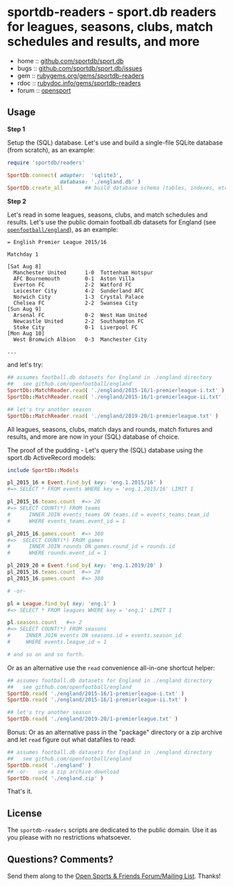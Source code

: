 # sportdb-readers - sport.db readers for leagues, seasons, clubs, match schedules and results, and more


* home  :: [github.com/sportdb/sport.db](https://github.com/sportdb/sport.db)
* bugs  :: [github.com/sportdb/sport.db/issues](https://github.com/sportdb/sport.db/issues)
* gem   :: [rubygems.org/gems/sportdb-readers](https://rubygems.org/gems/sportdb-readers)
* rdoc  :: [rubydoc.info/gems/sportdb-readers](http://rubydoc.info/gems/sportdb-readers)
* forum :: [opensport](http://groups.google.com/group/opensport)



## Usage


**Step 1**

Setup the (SQL) database. Let's use and build a single-file SQLite database (from scratch),
as an example:

``` ruby
require 'sportdb/readers'

SportDb.connect( adapter:  'sqlite3',
                 database: './england.db' )
SportDb.create_all       ## build database schema (tables, indexes, etc.)
```

**Step 2**

Let's read in some leagues, seasons, clubs, and match schedules and results.
Let's use the public domain football.db datasets for England (see [`openfootball/england`](https://github.com/openfootball/england)), as an example:


```
= English Premier League 2015/16

Matchday 1

[Sat Aug 8]
  Manchester United      1-0  Tottenham Hotspur
  AFC Bournemouth        0-1  Aston Villa
  Everton FC             2-2  Watford FC
  Leicester City         4-2  Sunderland AFC
  Norwich City           1-3  Crystal Palace
  Chelsea FC             2-2  Swansea City
[Sun Aug 9]
  Arsenal FC             0-2  West Ham United
  Newcastle United       2-2  Southampton FC
  Stoke City             0-1  Liverpool FC
[Mon Aug 10]
  West Bromwich Albion   0-3  Manchester City

...
```

and let's try:

``` ruby
## assumes football.db datasets for England in ./england directory
##   see github.com/openfootball/england
SportDb::MatchReader.read( './england/2015-16/1-premierleague-i.txt' )
SportDb::MatchReader.read( './england/2015-16/1-premierleague-ii.txt' )

## let's try another season
SportDb::MatchReader.read( './england/2019-20/1-premierleague.txt' )
```

All leagues, seasons, clubs, match days and rounds, match fixtures and results,
and more are now in your (SQL) database of choice.

The proof of the pudding - Let's query the (SQL) database using the sport.db ActiveRecord models:

``` ruby
include SportDb::Models

pl_2015_16 = Event.find_by( key: 'eng.1.2015/16' )
#=> SELECT * FROM events WHERE key = 'eng.1.2015/16' LIMIT 1

pl_2015_16.teams.count  #=> 20
#=> SELECT COUNT(*) FROM teams
#      INNER JOIN events_teams ON teams.id = events_teams.team_id
#      WHERE events_teams.event_id = 1

pl_2015_16.games.count  #=> 380
#=>  SELECT COUNT(*) FROM games
#      INNER JOIN rounds ON games.round_id = rounds.id
#      WHERE rounds.event_id = 1

pl_2019_20 = Event.find_by( key: 'eng.1.2019/20' )
pl_2015_16.teams.count  #=> 20
pl_2015_16.games.count  #=> 380

# -or-

pl = League.find_by( key: 'eng.1' )
#=> SELECT * FROM leagues WHERE key = 'eng.1' LIMIT 1

pl.seasons.count   #=> 2
#=> SELECT COUNT(*) FROM seasons
#     INNER JOIN events ON seasons.id = events.season_id
#     WHERE events.league_id = 1

# and so on and so forth.
```



Or as an alternative use the `read` convenience all-in-one shortcut helper:

``` ruby
## assumes football.db datasets for England in ./england directory
##   see github.com/openfootball/england
SportDb.read( './england/2015-16/1-premierleague-i.txt' )
SportDb.read( './england/2015-16/1-premierleague-ii.txt' )

## let's try another season
SportDb.read( './england/2019-20/1-premierleague.txt' )
```

Bonus: Or as an alternative pass in the "package" directory or a zip archive and let `read` figure
out what datafiles to read:

``` ruby
## assumes football.db datasets for England in ./england directory
##   see github.com/openfootball/england
SportDb.read( './england' )
## -or-   use a zip archive download
SportDb.read( './england.zip' )
```

That's it.



## License

The `sportdb-readers` scripts are dedicated to the public domain.
Use it as you please with no restrictions whatsoever.


## Questions? Comments?

Send them along to the
[Open Sports & Friends Forum/Mailing List](http://groups.google.com/group/opensport).
Thanks!
